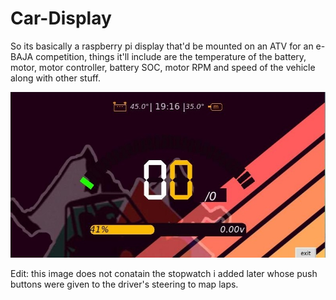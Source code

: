 # Car-Display
 So its basically a raspberry pi display that'd be mounted on an ATV for an e-BAJA competition, things it'll include are the temperature of the battery, motor, motor controller, battery SOC, motor RPM and speed of the vehicle along with other stuff.

![this is the final display i get,note that the backgroung and gui is all editable.](https://github.com/ayushgupta799/Car-Display/blob/master/IMG_20200215_130350.jpg)

Edit: this image does not conatain the stopwatch i added later whose push buttons were given to the driver's steering to map laps.
